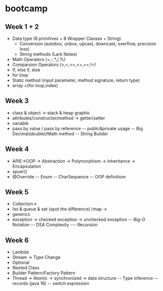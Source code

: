 # bootcamp


## Week 1 + 2
- Data type (8 primitives + 8 Wrapper Classes + String)
  - Conversion (autobox, unbox, upcast, downcast, overflow, precision loss)
  - String methods (Lark Notes)
- Math Operators (+,-,*,/,%)
- Comparsion Operators (>,<,>=,<=,==,!=)
- If, else if, else
- for loop 
- Static method (input parameter, method signature, return type) 
- array +(for loop,index)

## Week 3 
- class & object -> stack & heap graphic
- attributes/constructor/method -> getter/setter 
- variable
- pass by value / pass by reference
-- public&private usage
-- Big Decimal(double)/Math method
-- String Builder

## Week 4
- APIE->OOP
-> Abstraction
-> Polymorphism
-> Inheritance
-> Encapsulation
- spuer()
- @Override
-- Enum
-- CharSequence
-- OOP definitiom

## Week 5 
- Collection->
- list & queue & set (spot the difference)  /map 
->
- generics
- exception
-> checked exception
-> unchecked exception
-- Big-O Notation
-- DSA Complexity
--- Recursion

## Week 6
- Lambda
- Stream 
-> Type Change
- Optional
- Nested Class
- Builder Pattern/Factory Pattern
- Thread
-> Atomic 
-> synchronized
-> data structure
-- Type inference
-- records (java 16)
-- switch expression
